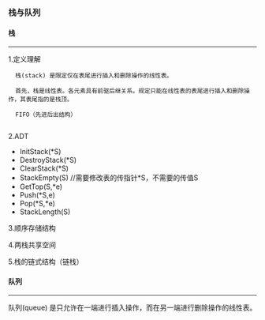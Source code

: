 ### 栈与队列

#### 栈
*****
1.定义理解
```
  栈(stack) 是限定仅在表尾进行插入和删除操作的线性表。
  
  首先，栈是线性表。各元素具有前驱后继关系。规定只能在线性表的表尾进行插入和删除操作，其表尾指的是栈顶。
  
  FIFO（先进后出结构）
 
```
2.ADT

  * InitStack(*S)
  * DestroyStack(*S)
  * ClearStack(*S)
  * StackEmpty(S)   //需要修改表的传指针*S，不需要的传值S
  * GetTop(S,*e)
  * Push(*S,e)
  * Pop(*S,*e)
  * StackLength(S)

3.顺序存储结构

4.两栈共享空间

5.栈的链式结构（链栈）


#### 队列
*****
 队列(queue) 是只允许在一端进行插入操作，而在另一端进行删除操作的线性表。
